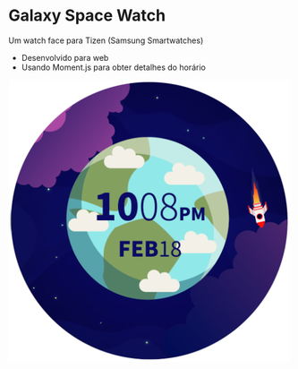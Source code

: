 # Galaxy Space Watch
Um watch face para Tizen (Samsung Smartwatches)
 - Desenvolvido para web
 - Usando Moment.js para obter detalhes do horário

![Watch Face](https://github.com/trturino/GalaxySpaceWatch/blob/master/src/icon512.png)

